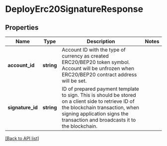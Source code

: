 # DeployErc20SignatureResponse

## Properties

Name | Type | Description | Notes
------------ | ------------- | ------------- | -------------
**account_id** | **string** | Account ID with the type of currency as created ERC20/BEP20 token symbol. Account will be unfrozen when ERC20/BEP20 contract address will be set. |
**signature_id** | **string** | ID of prepared payment template to sign. This is should be stored on a client side to retrieve ID of the blockchain transaction, when signing application signs the transaction and broadcasts it to the blockchain. |

[[Back to API list]](../../README.md#api-endpoints)
